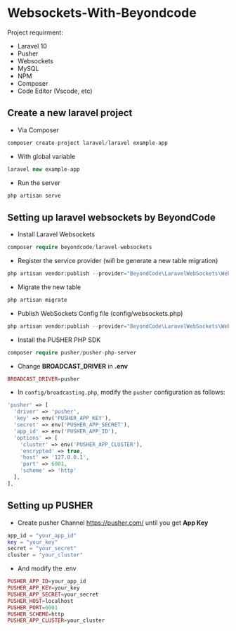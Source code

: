 # Websockets-With-Beyondcode
Project requirment:
- Laravel 10
- Pusher
- Websockets
- MySQL
- NPM
- Composer
- Code Editor (Vscode, etc)

## Create a new laravel project 
- Via Composer
```php 
composer create-project laravel/laravel example-app
```

- With global variable
```php
laravel new example-app
```

- Run the server
```php
php artisan serve
```

## Setting up laravel websockets by BeyondCode
- Install Laravel Websockets
```php
composer require beyondcode/laravel-websockets
```

- Register the service provider (will be generate a new table migration)
```php
php artisan vendor:publish --provider="BeyondCode\LaravelWebSockets\WebSocketsServiceProvider" --tag="migrations"
```

- Migrate the new table
```php
php artisan migrate
```

- Publish WebSockets Config file (config/websockets.php)
```php
php artisan vendor:publish --provider="BeyondCode\LaravelWebSockets\WebSocketsServiceProvider" --tag="config"
```
- Install the PUSHER PHP SDK
```php
composer require pusher/pusher-php-server
```

- Change **BROADCAST_DRIVER** in **.env**
```php
BROADCAST_DRIVER=pusher
```


- In `config/broadcasting.php`, modify the `pusher` configuration as follows:

```php
'pusher' => [
  'driver' => 'pusher',
  'key' => env('PUSHER_APP_KEY'),
  'secret' => env('PUSHER_APP_SECRET'),
  'app_id' => env('PUSHER_APP_ID'),
  'options' => [
    'cluster' => env('PUSHER_APP_CLUSTER'),
    'encrypted' => true,
    'host' => '127.0.0.1',
    'port' => 6001,
    'scheme' => 'http'
  ],
],
```

## Setting up PUSHER
- Create pusher Channel https://pusher.com/ until you get **App Key**
```php
app_id = "your_app_id"
key = "your_key"
secret = "your_secret"
cluster = "your_cluster"
```

- And modify the .env
```php
PUSHER_APP_ID=your_app_id
PUSHER_APP_KEY=your_key
PUSHER_APP_SECRET=your_secret
PUSHER_HOST=localhost
PUSHER_PORT=6001
PUSHER_SCHEME=http
PUSHER_APP_CLUSTER=your_cluster
```
